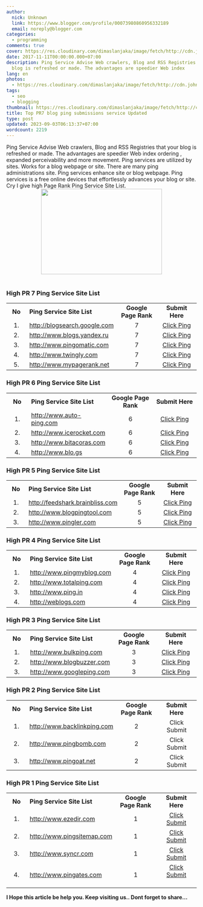 ```yaml
---
author:
  nick: Unknown
  link: https://www.blogger.com/profile/00073980860956332189
  email: noreply@blogger.com
categories:
  - programming
comments: true
cover: https://res.cloudinary.com/dimaslanjaka/image/fetch/http://cdn.johneengle.com/wp-content/uploads/2010/12/ping-blog.jpg
date: 2017-11-11T00:00:00.000+07:00
description: Ping Service Advise Web crawlers, Blog and RSS Registries that your
  blog is refreshed or made. The advantages are speedier Web index
lang: en
photos:
  - https://res.cloudinary.com/dimaslanjaka/image/fetch/http://cdn.johneengle.com/wp-content/uploads/2010/12/ping-blog.jpg
tags:
  - seo
  - blogging
thumbnail: https://res.cloudinary.com/dimaslanjaka/image/fetch/http://cdn.johneengle.com/wp-content/uploads/2010/12/ping-blog.jpg
title: Top PR7 blog ping submissions service Updated
type: post
updated: 2023-09-03T06:13:37+07:00
wordcount: 2219
---
```


<div dir="ltr"><div>Ping Service Advise Web crawlers, Blog and RSS Registries that your blog is refreshed or made. The advantages are speedier Web index ordering , expanded perceivability and more movement. Ping services are utilized by sites. Works for a blog webpage or site. There are many ping administrations site. Ping services enhance site or blog webpage. Ping services is a free online devices that effortlessly advances your blog or site. Cry I give high Page Rank Ping Service Site List.<br><div class="separator" style="clear: both; text-align: center;"><a href="https://res.cloudinary.com/dimaslanjaka/image/fetch/http://cdn.johneengle.com/wp-content/uploads/2010/12/ping-blog.jpg" imageanchor="1" style="margin-left: 1em; margin-right: 1em;" rel="noopener noreferer nofollow"><img border="0" height="226" src="https://res.cloudinary.com/dimaslanjaka/image/fetch/http://cdn.johneengle.com/wp-content/uploads/2010/12/ping-blog.jpg" width="320"></a></div><br></div><h3>            High PR 7 Ping Service Site List         </h3><table border="0" cellpadding="0" cellspacing="0">            <tbody><tr>                    <td align="center" height="30" valign="middle" width="50"><strong>No</strong>                    </td>                    <td valign="middle" width="170"><strong>Ping Service Site List</strong>                    </td>                    <td align="center" valign="middle" width="120"><strong>Google Page Rank</strong>                    </td>                    <td align="center" valign="middle" width="120"><strong>Submit Here</strong>                    </td>                </tr><tr>                    <td align="center" height="25" valign="middle">1.                     </td>                    <td valign="middle"><a href="http://www.blogsearch.google.com/ping" rel="noopener noreferer nofollow" target="_blank">                            http://blogsearch.google.com                         </a>                    </td>                    <td align="center" valign="middle">7                     </td>                    <td align="center" valign="middle"><a href="http://www.blogsearch.google.com/ping" rel="noopener noreferer nofollow" target="_blank">                            Click Ping                         </a>                    </td>                </tr><tr>                    <td align="center" height="25" valign="middle">2.                     </td>                    <td valign="middle"><a href="http://www.blogs.yandex.ru/pings" rel="noopener noreferer nofollow" target="_blank">                            http://www.blogs.yandex.ru                         </a>                    </td>                    <td align="center" valign="middle">7                     </td>                    <td align="center" valign="middle"><a href="http://blogs.yandex.ru/pings/" rel="noopener noreferer nofollow" target="_blank">                            Click Ping                         </a>                    </td>                </tr><tr>                    <td align="center" height="25" valign="middle">3.                     </td>                    <td valign="middle"><a href="http://www.pingomatic.com/" rel="noopener noreferer nofollow" target="_blank">                            http://www.pingomatic.com                         </a>                    </td>                    <td align="center" valign="middle">7                     </td>                    <td align="center" valign="middle"><a href="http://pingomatic.com/" rel="noopener noreferer nofollow" target="_blank">                            Click Ping                         </a>                    </td>                </tr><tr>                    <td align="center" height="25" valign="middle">4.                     </td>                    <td valign="middle"><a href="http://www.twingly.com/ping" rel="noopener noreferer nofollow" target="_blank">                            http://www.twingly.com                         </a>                    </td>                    <td align="center" valign="middle">7                     </td>                    <td align="center" valign="middle"><a href="http://www.twingly.com/ping" rel="noopener noreferer nofollow" target="_blank">                            Click Ping                         </a>                    </td>                </tr><tr>                    <td align="center" height="25" valign="middle">5.                     </td>                    <td valign="middle"><a href="http://www.mypagerank.net/service_pingservice_index" rel="noopener noreferer nofollow" target="_blank">                            http://www.mypagerank.net                         </a>                    </td>                    <td align="center" valign="middle">7                     </td>                    <td align="center" valign="middle"><a href="http://www.mypagerank.net/service_pingservice_index" rel="noopener noreferer nofollow" target="_blank">                            Click Ping                         </a>                    </td>                </tr></tbody>        </table><h3>            High PR 6 Ping Service Site List         </h3><table border="0" cellpadding="0" cellspacing="0">            <tbody><tr>                    <td align="center" height="30" valign="middle" width="50"><strong>No</strong>                    </td>                    <td valign="middle" width="170"><strong>Ping Service Site List</strong>                    </td>                    <td align="center" valign="middle" width="120"><strong>Google Page Rank</strong>                    </td>                    <td align="center" valign="middle" width="120"><strong>Submit Here</strong>                    </td>                </tr><tr>                    <td align="center" height="25" valign="middle">1.                     </td>                    <td valign="middle"><a href="http://www.auto-ping.com/" rel="noopener noreferer nofollow" target="_blank">                            http://www.auto-ping.com                         </a>                    </td>                    <td align="center" valign="middle">6                     </td>                    <td align="center" valign="middle"><a href="http://www.auto-ping.com/" rel="noopener noreferer nofollow" target="_blank">                            Click Ping                         </a>                    </td>                </tr><tr>                    <td align="center" height="25" valign="middle">2.                     </td>                    <td valign="middle"><a href="http://www.icerocket.com/c?p=ping" rel="noopener noreferer nofollow" target="_blank">                            http://www.icerocket.com                         </a>                    </td>                    <td align="center" valign="middle">6                     </td>                    <td align="center" valign="middle"><a href="http://www.icerocket.com/c?p=ping" rel="noopener noreferer nofollow" target="_blank">                            Click Ping                         </a>                    </td>                </tr><tr>                    <td align="center" height="25" valign="middle">3.                     </td>                    <td valign="middle"><a href="http://www.bitacoras.com/agregador/enviar" rel="noopener noreferer nofollow" target="_blank">                            http://www.bitacoras.com                         </a>                    </td>                    <td align="center" valign="middle">6                     </td>                    <td align="center" valign="middle"><a href="http://bitacoras.com/agregador/enviar" rel="noopener noreferer nofollow" target="_blank">                            Click Ping                         </a>                    </td>                </tr><tr>                    <td align="center" height="25" valign="middle">4.                     </td>                    <td valign="middle"><a href="http://www.blo.gs/ping.php" rel="noopener noreferer nofollow" target="_blank">                            http://www.blo.gs                         </a>                    </td>                    <td align="center" valign="middle">6                     </td>                    <td align="center" valign="middle"><a href="http://www.blo.gs/ping.php" rel="noopener noreferer nofollow" target="_blank">                            Click Ping                         </a>                    </td>                </tr></tbody>        </table><h3>            High PR 5 Ping Service Site List         </h3><table border="0" cellpadding="0" cellspacing="0">            <tbody><tr>                    <td align="center" height="30" valign="middle" width="50"><strong>No</strong>                    </td>                    <td valign="middle" width="170"><strong>Ping Service Site List</strong>                    </td>                    <td align="center" valign="middle" width="120"><strong>Google Page Rank</strong>                    </td>                    <td align="center" valign="middle" width="120"><strong>Submit Here</strong>                    </td>                </tr><tr>                    <td align="center" height="25" valign="middle">1.                     </td>                    <td valign="middle"><a href="http://www.feedshark.brainbliss.com/" rel="noopener noreferer nofollow" target="_blank">                            http://feedshark.brainbliss.com                         </a>                    </td>                    <td align="center" valign="middle">5                     </td>                    <td align="center" valign="middle"><a href="http://www.feedshark.brainbliss.com/" rel="noopener noreferer nofollow" target="_blank">                            Click Ping                         </a>                    </td>                </tr><tr>                    <td align="center" height="25" valign="middle">2.                     </td>                    <td valign="middle"><a href="http://www.blogpingtool.com/" rel="noopener noreferer nofollow" target="_blank">                            http://www.blogpingtool.com                         </a>                    </td>                    <td align="center" valign="middle">5                     </td>                    <td align="center" valign="middle"><a href="http://www.blogpingtool.com/" rel="noopener noreferer nofollow" target="_blank">                            Click Ping                         </a>                    </td>                </tr><tr>                    <td align="center" height="25" valign="middle">3.                     </td>                    <td valign="middle"><a href="http://www.pingler.com/" rel="noopener noreferer nofollow" target="_blank">                            http://www.pingler.com                         </a>                    </td>                    <td align="center" valign="middle">5                     </td>                    <td align="center" valign="middle"><a href="https://pingler.com/" rel="noopener noreferer nofollow" target="_blank">                            Click Ping                         </a>                    </td>                </tr></tbody>        </table><h3>            High PR 4 Ping Service Site List         </h3><table border="0" cellpadding="0" cellspacing="0">            <tbody><tr>                    <td align="center" height="30" valign="middle" width="50"><strong>No</strong>                    </td>                    <td valign="middle" width="170"><strong>Ping Service Site List</strong>                    </td>                    <td align="center" valign="middle" width="120"><strong>Google Page Rank</strong>                    </td>                    <td align="center" valign="middle" width="120"><strong>Submit Here</strong>                    </td>                </tr><tr>                    <td align="center" height="25" valign="middle">1.                     </td>                    <td valign="middle"><a href="http://www.pingmyblog.com/" rel="noopener noreferer nofollow" target="_blank">                            http://www.pingmyblog.com                         </a>                    </td>                    <td align="center" valign="middle">4                     </td>                    <td align="center" valign="middle"><a href="http://www.pingmyblog.com/" rel="noopener noreferer nofollow" target="_blank">                            Click Ping                         </a>                    </td>                </tr><tr>                    <td align="center" height="25" valign="middle">2.                     </td>                    <td valign="middle"><a href="http://www.totalping.com/" rel="noopener noreferer nofollow" target="_blank">                            http://www.totalping.com                         </a>                    </td>                    <td align="center" valign="middle">4                     </td>                    <td align="center" valign="middle"><a href="http://www.totalping.com/" rel="noopener noreferer nofollow" target="_blank">                            Click Ping                         </a>                    </td>                </tr><tr>                    <td align="center" height="25" valign="middle">3.                     </td>                    <td valign="middle"><a href="http://www.ping.in/" rel="noopener noreferer nofollow" target="_blank">                            http://www.ping.in                         </a>                    </td>                    <td align="center" valign="middle">4                     </td>                    <td align="center" valign="middle"><a href="http://www.ping.in/" rel="noopener noreferer nofollow" target="_blank">                            Click Ping                         </a>                    </td>                </tr><tr>                    <td align="center" height="25" valign="middle">4.                     </td>                    <td valign="middle"><a href="http://rpc.weblogs.com/" rel="noopener noreferer nofollow" target="_blank">                            http://weblogs.com                         </a>                    </td>                    <td align="center" valign="middle">4                     </td>                    <td align="center" valign="middle"><a href="http://rpc.weblogs.com/" rel="noopener noreferer nofollow" target="_blank">                            Click Ping                         </a>                    </td>                </tr></tbody>        </table><h3>            High PR 3 Ping Service Site List         </h3><table border="0" cellpadding="0" cellspacing="0">            <tbody><tr>                    <td align="center" height="30" valign="middle" width="50"><strong>No</strong>                    </td>                    <td valign="middle" width="170"><strong>Ping Service Site List</strong>                    </td>                    <td align="center" valign="middle" width="120"><strong>Google Page Rank</strong>                    </td>                    <td align="center" valign="middle" width="120"><strong>Submit Here</strong>                    </td>                </tr><tr>                    <td align="center" height="25" valign="middle">1.                     </td>                    <td valign="middle"><a href="http://www.bulkping.com/ping/index.php" rel="noopener noreferer nofollow" target="_blank">                            http://www.bulkping.com                         </a>                    </td>                    <td align="center" valign="middle">3                     </td>                    <td align="center" valign="middle"><a href="http://www.bulkping.com/ping/index.php" rel="noopener noreferer nofollow" target="_blank">                            Click Ping                         </a>                    </td>                </tr><tr>                    <td align="center" height="25" valign="middle">2.                     </td>                    <td valign="middle"><a href="http://www.blogbuzzer.com/" rel="noopener noreferer nofollow" target="_blank">                            http://www.blogbuzzer.com                         </a>                    </td>                    <td align="center" valign="middle">3                     </td>                    <td align="center" valign="middle"><a href="http://www.blogbuzzer.com/" rel="noopener noreferer nofollow" target="_blank">                            Click Ping                         </a>                    </td>                </tr><tr>                    <td align="center" height="25" valign="middle">3.                     </td>                    <td valign="middle"><a href="http://www.googleping.com/" rel="noopener noreferer nofollow" target="_blank">                            http://www.googleping.com                         </a>                    </td>                    <td align="center" valign="middle">3                     </td>                    <td align="center" valign="middle"><a href="http://googleping.com/" rel="noopener noreferer nofollow" target="_blank">                            Click Ping                         </a>                    </td>                </tr></tbody>        </table><h3>        </h3><h3>            High PR 2 Ping Service Site List         </h3><table border="0" cellpadding="0" cellspacing="0">            <tbody><tr>                    <td align="center" height="30" valign="middle" width="50"><strong>No</strong>                    </td>                    <td valign="middle" width="170"><strong>Ping Service Site List</strong>                    </td>                    <td align="center" valign="middle" width="120"><strong>Google Page Rank</strong>                    </td>                    <td align="center" valign="middle" width="120"><strong>Submit Here</strong>                    </td>                </tr><tr>                    <td align="center" height="25" valign="middle">1.                     </td>                    <td valign="middle"><a href="http://www.backlinkping.com/" rel="noopener noreferer nofollow" target="_blank">                            http://www.backlinkping.com                         </a>                    </td>                    <td align="center" valign="middle">2                     </td>                    <td align="center" valign="middle">Click Submit                     </td>                </tr><tr>                    <td align="center" height="25" valign="middle">2.                     </td>                    <td valign="middle"><a href="http://www.pingbomb.com/" rel="noopener noreferer nofollow" target="_blank">                            http://www.pingbomb.com                         </a>                    </td>                    <td align="center" valign="middle">2                     </td>                    <td align="center" valign="middle">Click Submit                     </td>                </tr><tr>                    <td align="center" height="25" valign="middle">3.                     </td>                    <td valign="middle"><a href="http://www.pingoat.net/" rel="noopener noreferer nofollow" target="_blank">                            http://www.pingoat.net                         </a>                    </td>                    <td align="center" valign="middle">2                     </td>                    <td align="center" valign="middle">Click Submit                     </td>                </tr></tbody>        </table><h3>            High PR 1 Ping Service Site List         </h3><table border="0" cellpadding="0" cellspacing="0">            <tbody><tr>                    <td align="center" height="30" valign="middle" width="50"><strong>No</strong>                    </td>                    <td valign="middle" width="170"><strong>Ping Service Site List</strong>                    </td>                    <td align="center" valign="middle" width="120"><strong>Google Page Rank</strong>                    </td>                    <td align="center" valign="middle" width="120"><strong>Submit Here</strong>                    </td>                </tr><tr>                    <td align="center" height="25" valign="middle">1.                     </td>                    <td valign="middle"><a href="http://www.ezedir.com/PingBlogs/" rel="noopener noreferer nofollow" target="_blank">                            http://www.ezedir.com                         </a>                    </td>                    <td align="center" valign="middle">1                     </td>                    <td align="center" valign="middle"><a href="http://www.ezedir.com/PingBlogs/" rel="noopener noreferer nofollow" target="_blank">                            Click Submit                         </a>                    </td>                </tr><tr>                    <td align="center" height="25" valign="middle">2.                     </td>                    <td valign="middle"><a href="http://www.pingsitemap.com/" rel="noopener noreferer nofollow" target="_blank">                            http://www.pingsitemap.com                         </a>                    </td>                    <td align="center" valign="middle">1                     </td>                    <td align="center" valign="middle"><a href="http://www.pingsitemap.com/" rel="noopener noreferer nofollow" target="_blank">                            Click Submit                         </a>                    </td>                </tr><tr>                    <td align="center" height="25" valign="middle">3.                     </td>                    <td valign="middle"><a href="http://www.syncr.com/" rel="noopener noreferer nofollow" target="_blank">                            http://www.syncr.com                         </a>                    </td>                    <td align="center" valign="middle">1                     </td>                    <td align="center" valign="middle"><a href="http://www.syncr.com/" rel="noopener noreferer nofollow" target="_blank">                            Click Submit                         </a>                    </td>                </tr><tr>                    <td align="center" height="25" valign="middle">4.                     </td>                    <td valign="middle"><a href="http://www.pingates.com/" rel="noopener noreferer nofollow" target="_blank">                            http://www.pingates.com                         </a>                    </td>                    <td align="center" valign="middle">1                     </td>                    <td align="center" valign="middle"><a href="http://pingates.com/" rel="noopener noreferer nofollow" target="_blank">                            Click Submit                         </a>                        <br><br></td>                </tr></tbody>        </table></div><b>I Hope this article be help you. Keep visiting us.. Dont forget to share... </b>